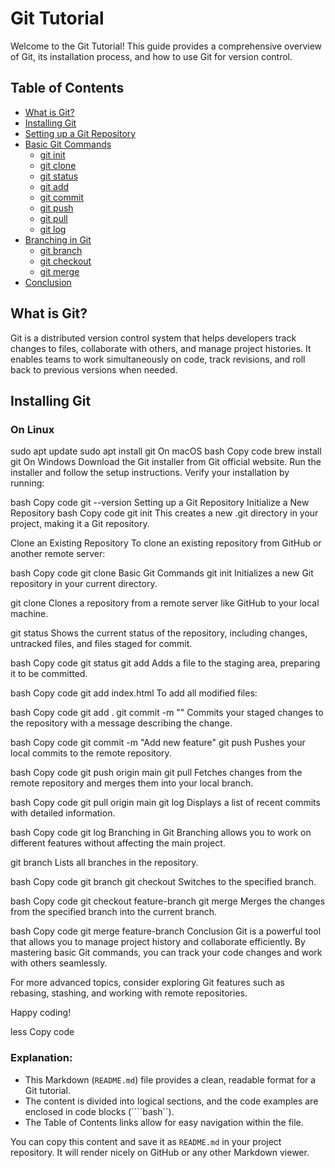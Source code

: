 # Git Tutorial

Welcome to the Git Tutorial! This guide provides a comprehensive overview of Git, its installation process, and how to use Git for version control.

## Table of Contents

- [What is Git?](#what-is-git)
- [Installing Git](#installing-git)
- [Setting up a Git Repository](#setting-up-a-git-repository)
- [Basic Git Commands](#basic-git-commands)
  - [git init](#git-init)
  - [git clone](#git-clone)
  - [git status](#git-status)
  - [git add](#git-add)
  - [git commit](#git-commit)
  - [git push](#git-push)
  - [git pull](#git-pull)
  - [git log](#git-log)
- [Branching in Git](#branching-in-git)
  - [git branch](#git-branch)
  - [git checkout](#git-checkout)
  - [git merge](#git-merge)
- [Conclusion](#conclusion)

## What is Git?

Git is a distributed version control system that helps developers track changes to files, collaborate with others, and manage project histories. It enables teams to work simultaneously on code, track revisions, and roll back to previous versions when needed.

## Installing Git

### On Linux

sudo apt update
sudo apt install git
On macOS
bash
Copy code
brew install git
On Windows
Download the Git installer from Git official website.
Run the installer and follow the setup instructions.
Verify your installation by running:

bash
Copy code
git --version
Setting up a Git Repository
Initialize a New Repository
bash
Copy code
git init
This creates a new .git directory in your project, making it a Git repository.

Clone an Existing Repository
To clone an existing repository from GitHub or another remote server:

bash
Copy code
git clone <repository-url>
Basic Git Commands
git init
Initializes a new Git repository in your current directory.

git clone <repository-url>
Clones a repository from a remote server like GitHub to your local machine.

git status
Shows the current status of the repository, including changes, untracked files, and files staged for commit.

bash
Copy code
git status
git add <file-name>
Adds a file to the staging area, preparing it to be committed.

bash
Copy code
git add index.html
To add all modified files:

bash
Copy code
git add .
git commit -m "<commit-message>"
Commits your staged changes to the repository with a message describing the change.

bash
Copy code
git commit -m "Add new feature"
git push
Pushes your local commits to the remote repository.

bash
Copy code
git push origin main
git pull
Fetches changes from the remote repository and merges them into your local branch.

bash
Copy code
git pull origin main
git log
Displays a list of recent commits with detailed information.

bash
Copy code
git log
Branching in Git
Branching allows you to work on different features without affecting the main project.

git branch
Lists all branches in the repository.

bash
Copy code
git branch
git checkout <branch-name>
Switches to the specified branch.

bash
Copy code
git checkout feature-branch
git merge <branch-name>
Merges the changes from the specified branch into the current branch.

bash
Copy code
git merge feature-branch
Conclusion
Git is a powerful tool that allows you to manage project history and collaborate efficiently. By mastering basic Git commands, you can track your code changes and work with others seamlessly.

For more advanced topics, consider exploring Git features such as rebasing, stashing, and working with remote repositories.

Happy coding!

less
Copy code

### Explanation:
- This Markdown (`README.md`) file provides a clean, readable format for a Git tutorial.
- The content is divided into logical sections, and the code examples are enclosed in code blocks (````bash``).
- The Table of Contents links allow for easy navigation within the file.
  
You can copy this content and save it as `README.md` in your project repository. It will render nicely on GitHub or any other Markdown viewer.



